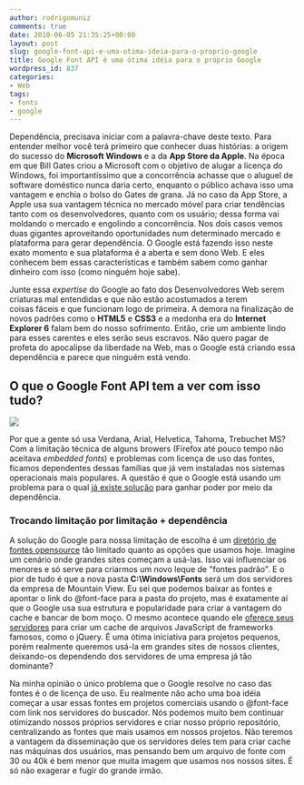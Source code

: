 ```yaml
---
author: rodrigomuniz
comments: true
date: 2010-06-05 21:35:25+00:00
layout: post
slug: google-font-api-e-uma-otima-ideia-para-o-proprio-google
title: Google Font API é uma ótima idéia para o próprio Google
wordpress_id: 837
categories:
- Web
tags:
- fonts
- google
---
```


Dependência, precisava iniciar com a palavra-chave deste texto. Para entender melhor você terá primeiro que conhecer duas histórias: a origem do sucesso do **Microsoft Windows** e a da **App Store da Apple**. Na época em que Bill Gates criou a Microsoft com o objetivo de alugar a licença do Windows, foi importantíssimo que a concorrência achasse que o aluguel de software doméstico nunca daria certo, enquanto o público achava isso uma vantagem e enchia o bolso do Gates de grana. Já no caso da App Store, a Apple usa sua vantagem técnica no mercado móvel para criar tendências tanto com os desenvolvedores, quanto com os usuário; dessa forma vai moldando o mercado e engolindo a concorrência. Nos dois casos vemos duas gigantes aproveitando oportunidades num determinado mercado e plataforma para gerar dependência. O Google está fazendo isso neste exato momento e sua plataforma é a aberta e sem dono Web. E eles conhecem bem essas características e também sabem como ganhar dinheiro com isso (como ninguém hoje sabe).

Junte essa _expertise_ do Google ao fato dos Desenvolvedores Web serem criaturas mal entendidas e que não estão acostumados a terem coisas fáceis e que funcionam logo de primeira. A demora na finalização de novos padrões como o **HTML5** e **CSS3** e a medonha era do **Internet ****Explorer**** 6** falam bem do nosso sofrimento. Então, crie um ambiente lindo para esses carentes e eles serão seus escravos. Não quero pagar de profeta do apocalipse da liberdade na Web, mas o Google está criando essa dependência e parece que ninguém está vendo.


## O que o Google Font API tem a ver com isso tudo?


![](http://rodrigomuniz.com/wp-content/img/2010/06/googlefonts.jpg)

Por que a gente só usa Verdana, Arial, Helvetica, Tahoma, Trebuchet MS? Com a limitação técnica de alguns browers (Firefox até pouco tempo não aceitava _embedded fonts_) e problemas com licença de uso das fontes, ficamos dependentes dessas famílias que já vem instaladas nos sistemas operacionais mais populares. A questão é que o Google está usando um problema para o qual [já existe solução](http://www.fontsquirrel.com/fontface/generator) para ganhar poder por meio da dependência.


### Trocando limitação por limitação + dependência


A solução do Google para nossa limitação de escolha é um [diretório de fontes opensource](http://code.google.com/webfonts) tão limitado quanto as opções que usamos hoje. Imagine um cenário onde grandes sites começam a usá-las. Isso vai influenciar os menores e só serve para criarmos um novo leque de "fontes padrão". E o pior de tudo é que a nova pasta **C:\Windows\Fonts** será um dos servidores da empresa de Mountain View. Eu sei que podemos baixar as fontes e apontar o link do @font-face para a pasta do projeto, mas é exatamente aí que o Google usa sua estrutura e popularidade para criar a vantagem do cache e bancar de bom moço. O mesmo acontece quando ele [oferece seus servidores](http://code.google.com/apis/ajaxlibs/documentation/) para criar um cache de arquivos JavaScript de frameworks famosos, como o jQuery. É uma ótima iniciativa para projetos pequenos, porém realmente queremos usá-la em grandes sites de nossos clientes, deixando-os dependendo dos servidores de uma empresa já tão dominante?

Na minha opinião o único problema que o Google resolve no caso das fontes é o de licença de uso. Eu realmente não acho uma boa idéia começar a usar essas fontes em projetos comerciais usando o @font-face com link nos servidores do buscador. Nós podemos muito bem continuar otimizando nossos próprios servidores e criar nosso próprio repositório, centralizando as fontes que mais usamos em nossos projetos. Não teremos a vantagem da disseminação que os servidores deles tem para criar cache nas máquinas dos usuários, mas pensando bem um arquivo de fonte com 30 ou 40k é bem menor que muita imagem que usamos nos nossos sites. É só não exagerar e fugir do grande irmão.
